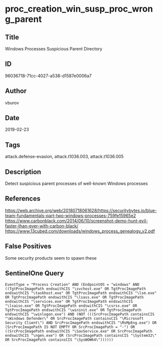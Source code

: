 # proc_creation_win_susp_proc_wrong_parent

## Title
Windows Processes Suspicious Parent Directory

## ID
96036718-71cc-4027-a538-d1587e0006a7

## Author
vburov

## Date
2019-02-23

## Tags
attack.defense-evasion, attack.t1036.003, attack.t1036.005

## Description
Detect suspicious parent processes of well-known Windows processes

## References
https://web.archive.org/web/20180718061628/https://securitybytes.io/blue-team-fundamentals-part-two-windows-processes-759fe15965e2
https://www.carbonblack.com/2014/06/10/screenshot-demo-hunt-evil-faster-than-ever-with-carbon-black/
https://www.13cubed.com/downloads/windows_process_genealogy_v2.pdf

## False Positives
Some security products seem to spawn these

## SentinelOne Query
```
EventType = "Process Creation" AND (EndpointOS = "windows" AND ((TgtProcImagePath endswithCIS "\svchost.exe" OR TgtProcImagePath endswithCIS "\taskhost.exe" OR TgtProcImagePath endswithCIS "\lsm.exe" OR TgtProcImagePath endswithCIS "\lsass.exe" OR TgtProcImagePath endswithCIS "\services.exe" OR TgtProcImagePath endswithCIS "\lsaiso.exe" OR TgtProcImagePath endswithCIS "\csrss.exe" OR TgtProcImagePath endswithCIS "\wininit.exe" OR TgtProcImagePath endswithCIS "\winlogon.exe") AND (NOT (((SrcProcImagePath containsCIS "\Windows Defender\" OR SrcProcImagePath containsCIS "\Microsoft Security Client\") AND SrcProcImagePath endswithCIS "\MsMpEng.exe") OR (SrcProcImagePath IS NOT EMPTY OR SrcProcImagePath = "-") OR ((SrcProcImagePath endswithCIS "\SavService.exe" OR SrcProcImagePath endswithCIS "\ngen.exe") OR (SrcProcImagePath containsCIS "\System32\" OR SrcProcImagePath containsCIS "\SysWOW64\"))))))

```